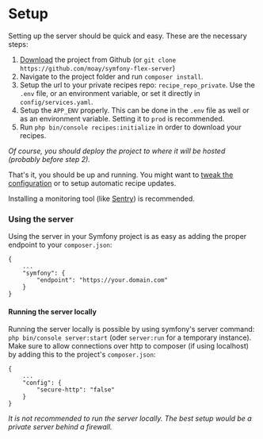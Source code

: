 # Setup

Setting up the server should be quick and easy. These are the necessary steps:

1. [Download](https://github.com/moay/symfony-flex-server/releases) the project from Github (or `git clone https://github.com/moay/symfony-flex-server`)
2. Navigate to the project folder and run `composer install`.
3. Setup the url to your private recipes repo: `recipe_repo_private`. Use the `.env` file, or an environment variable, or set it directly in `config/services.yaml`.
4. Setup the `APP_ENV` properly. This can be done in the `.env` file as well or as an environment variable. Setting it to `prod` is recommended.
5. Run `php bin/console recipes:initialize` in order to download your recipes.

*Of course, you should deploy the project to where it will be hosted (probably before step 2).*

That's it, you should be up and running. You might want to [tweak the configuration](configuration.md) or to setup automatic recipe updates.

Installing a monitoring tool (like [Sentry](https://sentry.io)) is recommended.

### Using the server

Using the server in your Symfony project is as easy as adding the proper endpoint to your `composer.json`:

    {
        ...
        "symfony": {
            "endpoint": "https://your.domain.com"
        }
    }

#### Running the server locally

Running the server locally is possible by using symfony's server command: `php bin/console server:start` (oder `server:run` for a temporary instance).
Make sure to allow connections over http to composer (if using localhost) by adding this to the project's `composer.json`:

    {
        ...
        "config": {
            "secure-http": "false"
        }
    }
    
*It is not recommended to run the server locally. The best setup would be a private server behind a firewall.*
